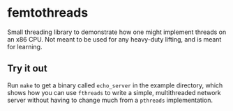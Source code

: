 femtothreads
============

Small threading library to demonstrate how one might implement threads on
an x86 CPU. Not meant to be used for any heavy-duty lifting, and is meant
for learning.

Try it out
----------

Run `make` to get a binary called `echo_server` in the example directory,
which shows how you can use `fthreads` to write a simple, multithreaded
network server without having to change much from a `pthreads` implementation.
